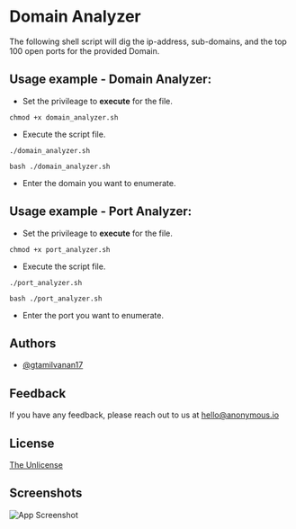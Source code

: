 # Domain Analyzer
The following shell script will dig the ip-address, sub-domains, and the top 100 open ports for the provided Domain.

Usage example - Domain Analyzer:
--------------
- Set the privileage to **execute** for the file.
```
chmod +x domain_analyzer.sh
```
- Execute the script file.
```
./domain_analyzer.sh
```
```
bash ./domain_analyzer.sh
```
- Enter the domain you want to enumerate.

Usage example - Port Analyzer:
--------------
- Set the privileage to **execute** for the file.
```
chmod +x port_analyzer.sh
```
- Execute the script file.
```
./port_analyzer.sh
```
```
bash ./port_analyzer.sh
```
- Enter the port you want to enumerate.
## Authors

- [@gtamilvanan17](https://www.github.com/gtamilvanan17)
## Feedback

If you have any feedback, please reach out to us at hello@anonymous.io

## License

[The Unlicense](https://choosealicense.com/licenses/unlicense/)
## Screenshots

![App Screenshot](https://via.placeholder.com/468x300?text=App+Screenshot+Here)

